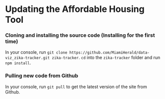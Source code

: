 # Updating the Affordable Housing Tool

### Cloning and installing the source code (Installing for the first time)

In your console, run `git clone https://github.com/MiamiHerald/data-viz_zika-tracker.git zika-tracker`.  `cd` into the `zika-tracker` folder and run `npm install`.  

### Pulling new code from Github

In your console, run `git pull` to get the latest version of the site from Github.
